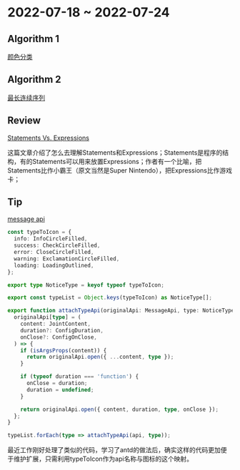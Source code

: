 # 2022-07-18 ~ 2022-07-24

## Algorithm 1

[颜色分类](https://github.com/JunwuHuang/leetcode-daily/blob/master/sort-colors/%E9%A2%9C%E8%89%B2%E5%88%86%E7%B1%BB.md)

## Algorithm 2

[最长连续序列](https://github.com/JunwuHuang/leetcode-daily/blob/master/longest-consecutive-sequence/%E6%9C%80%E9%95%BF%E8%BF%9E%E7%BB%AD%E5%BA%8F%E5%88%97.md)

## Review

[Statements Vs. Expressions](https://www.joshwcomeau.com/javascript/statements-vs-expressions/)

这篇文章介绍了怎么去理解Statements和Expressions；Statements是程序的结构，有的Statements可以用来放置Expressions；作者有一个比喻，把Statements比作小霸王（原文当然是Super Nintendo），把Expressions比作游戏卡；

## Tip

[message api](https://github.com/ant-design/ant-design/blob/master/components/message/index.tsx)

```typescript
const typeToIcon = {
  info: InfoCircleFilled,
  success: CheckCircleFilled,
  error: CloseCircleFilled,
  warning: ExclamationCircleFilled,
  loading: LoadingOutlined,
};

export type NoticeType = keyof typeof typeToIcon;

export const typeList = Object.keys(typeToIcon) as NoticeType[];

export function attachTypeApi(originalApi: MessageApi, type: NoticeType) {
  originalApi[type] = (
    content: JointContent,
    duration?: ConfigDuration,
    onClose?: ConfigOnClose,
  ) => {
    if (isArgsProps(content)) {
      return originalApi.open({ ...content, type });
    }

    if (typeof duration === 'function') {
      onClose = duration;
      duration = undefined;
    }

    return originalApi.open({ content, duration, type, onClose });
  };
}

typeList.forEach(type => attachTypeApi(api, type));
```

最近工作刚好处理了类似的代码，学习了antd的做法后，确实这样的代码更加便于维护扩展，只需利用typeToIcon作为api名称与图标的这个映射。
